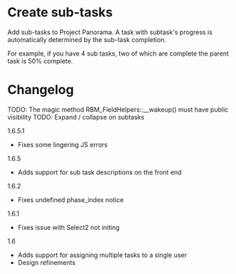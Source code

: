 # Create sub-tasks

Add sub-tasks to Project Panorama. A task with subtask's progress is automatically determined by the sub-task completion.

For example, if you have 4 sub tasks, two of which are complete the parent task is 50% complete.

# Changelog

TODO: The magic method RBM_FieldHelpers::__wakeup() must have public visibility
TODO: Expand / collapse on subtasks

1.6.5.1
- Fixes some lingering JS errors

1.6.5
- Adds support for sub task descriptions on the front end

1.6.2
- Fixes undefined phase_index notice

1.6.1
- Fixes issue with Select2 not initing

1.6
- Adds support for assigning multiple tasks to a single user
- Design refinements
